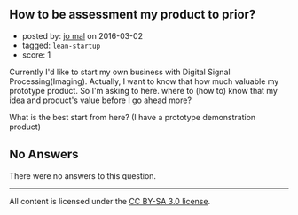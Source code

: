 ## How to be assessment my product to prior?

- posted by: [jo mal](https://stackexchange.com/users/7957247/jo-mal) on 2016-03-02
- tagged: `lean-startup`
- score: 1

Currently I'd like to start my own business with Digital Signal Processing(Imaging).
Actually, I want to know that how much valuable my prototype product.
So I'm asking to here. 
where to (how to) know that my idea and product's value before I go ahead more?

What is the best start from here?  (I have a prototype demonstration product)



## No Answers

There were no answers to this question.


---

All content is licensed under the [CC BY-SA 3.0 license](https://creativecommons.org/licenses/by-sa/3.0/).

